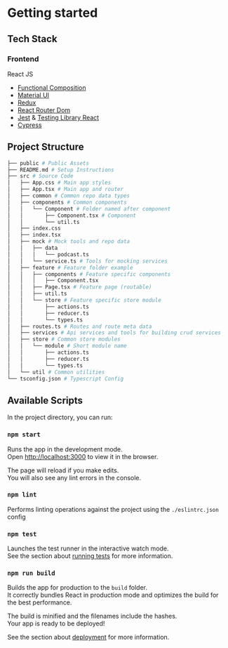 # Getting started

## Tech Stack

### Frontend

React JS
  - [Functional Composition](https://reactjs.org/docs/components-and-props.html)
  - [Material UI](https://material-ui.com/)
  - [Redux](https://redux.js.org/introduction/getting-started)
  - [React Router Dom](https://reactrouter.com/web/guides/quick-start)
  - [Jest](https://jestjs.io/docs/en/getting-started) & [Testing Library React](https://testing-library.com/docs/react-testing-library/intro/)
  - [Cypress](https://docs.cypress.io/guides/overview/why-cypress.html)


## Project Structure

```sh
├── public # Public Assets
├── README.md # Setup Instructions
├── src # Source Code
│   ├── App.css # Main app styles
│   ├── App.tsx # Main app and router
│   ├── common # Common repo data types
│   ├── components # Common components
│   │   └── Component # Folder named after component
│   │       ├── Component.tsx # Component
│   │       └── util.ts
│   ├── index.css
│   ├── index.tsx
│   ├── mock # Mock tools and repo data
│   │   ├── data
│   │   │   └── podcast.ts
│   │   └── service.ts # Tools for mocking services
│   ├── feature # Feature folder example
│   │   ├── components # Feature specific components
│   │   │   ├── Component.tsx
│   │   ├── Page.tsx # Feature page (routable)
│   │   ├── util.ts
│   │   └── store # Feature specific store module
│   │       ├── actions.ts
│   │       ├── reducer.ts
│   │       └── types.ts
│   ├── routes.ts # Routes and route meta data
│   ├── services # Api services and tools for building crud services
│   ├── store # Common store modules
│   │   └── module # Short module name
│   │       ├── actions.ts
│   │       ├── reducer.ts
│   │       └── types.ts
│   └── util # Common utilities
└── tsconfig.json # Typescript Config

```

## Available Scripts

In the project directory, you can run:

### `npm start`

Runs the app in the development mode.\
Open [http://localhost:3000](http://localhost:3000) to view it in the browser.

The page will reload if you make edits.\
You will also see any lint errors in the console.

### `npm lint`

Performs linting operations against the project using the `./eslintrc.json` config

### `npm test`

Launches the test runner in the interactive watch mode.\
See the section about [running tests](https://facebook.github.io/create-react-app/docs/running-tests) for more information.

### `npm run build`

Builds the app for production to the `build` folder.\
It correctly bundles React in production mode and optimizes the build for the best performance.

The build is minified and the filenames include the hashes.\
Your app is ready to be deployed!

See the section about [deployment](https://facebook.github.io/create-react-app/docs/deployment) for more information.

